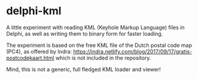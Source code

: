 # delphi-kml
A little experiment with reading KML (Keyhole Markup Language) files in Delphi, as well as writing them to binary form for faster loading.

The experiment is based on the free KML file of the Dutch postal code map (PC4), as offered by Indra:
https://indra.netlify.com/blog/2017/09/17/gratis-postcodekaart.html
which is not included in the repository.

Mind, this is not a generic, full fledged KML loader and viewer!


